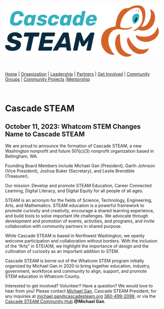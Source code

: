 <style>
  .header {
	display: none;
  }
  .footer {
	display: none;
  }
</style>

[![Cascade STEAM Logo](/assets/images/Cascade_STEAM_horizontal_logo_primary_1.png)](https://cascadesteam.org)

<br>

[Home](/) | [Organization](/organization) | [Leadership](/leadership) | [Partners](/partners) | [Get Involved](/get-involved) | [Community Groups](/community-groups) | [Community Projects](/community-projects) |[Mentorship](/mentorship)

<br>

# Cascade STEAM

## October 11, 2023: Whatcom STEM Changes Name to Cascade STEAM
We are proud to announce the formation of Cascade STEAM, a new Washington nonprofit and future 501(c)(3) nonprofit organization based in Bellingham, WA.

Founding Board Members include Michael Gan (President), Garth Johnson (Vice President), Joshua Buker (Secretary), and Leslie Brendible (Treasurer).

Our mission: Develop and promote STEAM Education, Career Connected Learning, Digital Literacy, and Digital Equity for all people of all ages.

STEAM is an acronym for the fields of Science, Technology, Engineering, Arts, and Mathematics. STEAM education is a powerful framework to promote curiosity and creativity, encourage a shared learning experience, and build tools to solve important life challenges. We advocate through development and promotion of events, activities, and programs, and invite collaboration with community partners in shared purpose.

While Cascade STEAM is based in Northwest Washington, we openly welcome participation and collaboration without borders. With the inclusion of the “Arts” in STE(A)M, we highlight the importance of design and the cultivation of curiosity as an important addition to STEM.

Cascade STEAM is borne out of the Whatcom STEM program initially organized by Michael Gan in 2020 to bring together education, industry, government, workforce and community to align, support, and promote STEM education in Whatcom County.

Interested to get involved? Volunteer? Have a question? We would love to hear from you! Please contact [Michael Gan](https://www.linkedin.com/in/michaelbgan), Cascade STEAM President, for any inquiries at [michael.gan@cascadesteam.org](mailto:michael.gan@cascadesteam.org) [360-499-2099](tel:3604992099), or via the [Cascade STEAM Community Hub](http://discord.cascadesteam.org) **@Michael Gan**.
